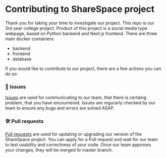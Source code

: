 # Contributing to ShareSpace project
Thank you for taking your time to investigate our project. This repo is our 3rd year college project. Product of this project is a social media type webpage, based on Python backend and Next.js frontend. There are three main docker containers:
- backend
- frontend
- database

If you would like to contribute to our project, there are a few actions you can do so:

### :lady_beetle: Issues
[Issues](https://github.com/mikitomi21/ShareSpace/issues) are used for communicating to our team, that there is certaing problem, that you have encountered. Issues are regurarly checked by our team to ensure any bugs and errors are solved ASAP.

### :hammer_and_wrench: Pull requests
[Pull requests](https://github.com/mikitomi21/ShareSpace/pulls) are used for updating or upgrading our version of the ShareSpace project. You can apply for a Pull request and wait for our team to test usability and correctness of your code. Once our team approves your changes, they will be merged to master branch.
